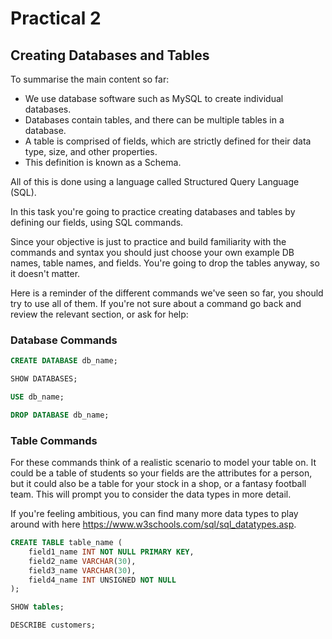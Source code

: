 # Practical 2
## Creating Databases and Tables

To summarise the main content so far:
- We use database software such as MySQL to create individual databases. 
- Databases contain tables, and there can be multiple tables in a database.
- A table is comprised of fields, which are strictly defined for their data type, size, and other properties. 
- This definition is known as a Schema.

All of this is done using a language called Structured Query Language (SQL).

In this task you're going to practice creating databases and tables by defining our fields, using SQL commands.

Since your objective is just to practice and build familiarity with the commands and syntax you should just choose your own example DB names, table names, and fields. You're going to drop the tables anyway, so it doesn't matter. 

Here is a reminder of the different commands we've seen so far, you should try to use all of them. If you're not sure about a command go back and review the relevant section, or ask for help: 

### Database Commands
```sql
CREATE DATABASE db_name;

SHOW DATABASES;

USE db_name;

DROP DATABASE db_name;
```

### Table Commands

For these commands think of a realistic scenario to model your table on. It could be a table of students so your fields are the attributes for a person, but it could also be a table for your stock in a shop, or a fantasy football team. This will prompt you to consider the data types in more detail. 

If you're feeling ambitious, you can find many more data types to play around with here <https://www.w3schools.com/sql/sql_datatypes.asp>.

```sql
CREATE TABLE table_name (
	field1_name INT NOT NULL PRIMARY KEY,
	field2_name VARCHAR(30),
	field3_name VARCHAR(30),
	field4_name INT UNSIGNED NOT NULL
);

SHOW tables;

DESCRIBE customers;
```